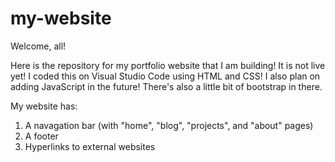 # my-website
Welcome, all!

Here is the repository for my portfolio website that I am building! It is not live yet!
I coded this on Visual Studio Code using HTML and CSS! I also plan on adding JavaScript in the future! There's also a little bit of bootstrap in there.

My website has:
1. A navagation bar (with "home", "blog", "projects", and "about" pages)
2. A footer
3. Hyperlinks to external websites
